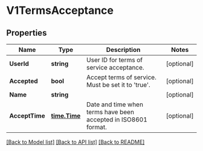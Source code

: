 # V1TermsAcceptance

## Properties

Name | Type | Description | Notes
------------ | ------------- | ------------- | -------------
**UserId** | **string** | User ID for terms of service acceptance. | [optional] 
**Accepted** | **bool** | Accept terms of service. Must be set it to &#39;true&#39;. | [optional] 
**Name** | **string** |  | [optional] 
**AcceptTime** | [**time.Time**](time.Time.md) | Date and time when terms have been accepted in ISO8601 format. | [optional] 

[[Back to Model list]](../README.md#documentation-for-models) [[Back to API list]](../README.md#documentation-for-api-endpoints) [[Back to README]](../README.md)


